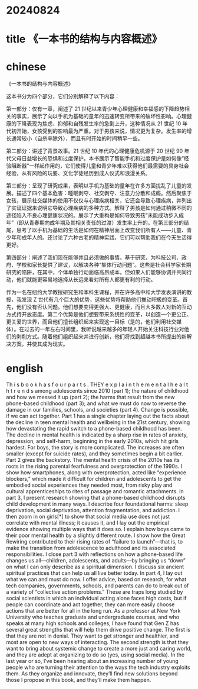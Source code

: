 
# 20240824

# title  《一本书的结构与内容概述》

# chinese 

《一本书的结构与内容概述》

这本书分为四个部分，它们分别解释了以下内容：

第一部分：仅有一章，阐述了 21 世纪以来青少年心理健康和幸福感的下降趋势相关的事实，展示了向以手机为基础的童年的迅速转变所带来的破坏性影响。心理健康的下降表现为焦虑、抑郁和自残发生率的急剧上升，这种情况从 21 世纪 10 年代初开始，女孩受到的影响最为严重。对于男孩来说，情况更为复杂。发生率的增长通常较小（自杀率除外），而且有时开始的时间稍早一些。

第二部分：讲述了背景故事。21 世纪 10 年代的心理健康危机源于 20 世纪 90 年代父母日益增长的恐惧和过度保护。本书展示了智能手机和过度保护是如何像“经验阻断器”一样起作用的，它们使得儿童和青少年难以获得他们最需要的具身社会经验，从有风险的玩耍、文化学徒经历到成人仪式和浪漫关系。

第三部分：呈现了研究成果，表明以手机为基础的童年在许多方面扰乱了儿童的发展。描述了四个基本危害：睡眠剥夺、社交剥夺、注意力分散和成瘾。然后聚焦于女孩，展示社交媒体的使用不仅仅与心理疾病相关，它还会导致心理疾病，并列出了实证证据来说明它导致心理疾病的多种方式。解释了男孩是如何通过稍微不同的途径陷入不良心理健康状况的。展示了大重构是如何导致男孩“未能成功步入成年”（即从青春期向成年期及其相关责任的过渡）发生率上升的。在第三部分的结尾，思考了以手机为基础的生活是如何在精神层面上改变我们所有人——儿童、青少年和成年人的。还讨论了六种古老的精神实践，它们可以帮助我们在今天生活得更好。

第四部分：阐述了我们现在能够并且必须做的事情。基于研究，为科技公司、政府、学校和家长提供了建议，以解决各种“集体行动问题”。这些是社会科学家长期研究的陷阱，在其中，个体单独行动面临高昂成本，但如果人们能够协调并共同行动，他们就能更容易地选择从长远来看对所有人都更有利的行动。

作为一名在纽约大学教授研究生和本科生课程，并在许多高中和大学发表演讲的教授，我发现 Z 世代有几个巨大的优势，这些优势将帮助他们推动积极的变革。首先，他们没有否认问题。他们想要变得更强大、更健康，而且大多数人对新的互动方式持开放态度。第二个优势是他们想要带来系统性的变革，以创造一个更公正、更关爱的世界，而且他们擅长组织起来实现这一目标（是的，他们利用社交媒体）。在过去的一年左右时间里，我听说越来越多的年轻人开始关注科技行业对他们的剥削方式。随着他们组织起来并进行创新，他们将找到超越本书所提出的新解决方案，并使其成为现实。

# english
Th i s b o o k h a s f o u r p a r t s . THEY e x p l a i n t h e m e n t a l h e a l t h t r e n d s
among adolescents since 2010 (part 1); the nature of childhood and how we
messed it up (part 2); the harms that result from the new phone-based
childhood (part 3); and what we must do now to reverse the damage in our
families, schools, and societies (part 4). Change is possible, if we can act
together.
Part 1 has a single chapter laying out the facts about the decline in teen
mental health and wellbeing in the 21st century, showing how devastating
the rapid switch to a phone-based childhood has been. The decline in
mental health is indicated by a sharp rise in rates of anxiety, depression, and
self-harm, beginning in the early 2010s, which hit girls hardest. For boys,
the story is more complicated. The increases are often smaller (except for
suicide rates), and they sometimes begin a bit earlier.
Part 2 gives the backstory. The mental health crisis of the 2010s has its
roots in the rising parental fearfulness and overprotection of the 1990s. I
show how smartphones, along with overprotection, acted like “experience
blockers,” which made it difficult for children and adolescents to get the
embodied social experiences they needed most, from risky play and cultural
apprenticeships to rites of passage and romantic attachments.
In part 3, I present research showing that a phone-based childhood
disrupts child development in many ways. I describe four foundational
harms: sleep deprivation, social deprivation, attention fragmentation, and
addiction. I then zoom in on girls[*] to show that social media use does not
just correlate with mental illness; it causes it, and I lay out the empirical
evidence showing multiple ways that it does so. I explain how boys came to
their poor mental health by a slightly different route. I show how the Great
Rewiring contributed to their rising rates of “failure to launch”—that is, to
make the transition from adolescence to adulthood and its associated
responsibilities. I close part 3 with reflections on how a phone-based life
changes us all—children, adolescents, and adults—by bringing us “down”
on what I can only describe as a spiritual dimension. I discuss six ancient
spiritual practices that can help us all live better today.
In part 4, I lay out what we can and must do now. I offer advice, based
on research, for what tech companies, governments, schools, and parents
can do to break out of a variety of “collective action problems.” These are
traps long studied by social scientists in which an individual acting alone
faces high costs, but if people can coordinate and act together, they can
more easily choose actions that are better for all in the long run.
As a professor at New York University who teaches graduate and
undergraduate courses, and who speaks at many high schools and colleges,
I have found that Gen Z has several great strengths that will help them drive
positive change. The first is that they are not in denial. They want to get
stronger and healthier, and most are open to new ways of interacting. The
second strength is that they want to bring about systemic change to create a
more just and caring world, and they are adept at organizing to do so (yes,
using social media). In the last year or so, I’ve been hearing about an
increasing number of young people who are turning their attention to the
ways the tech industry exploits them. As they organize and innovate, they’ll
find new solutions beyond those I propose in this book, and they’ll make
them happen.

